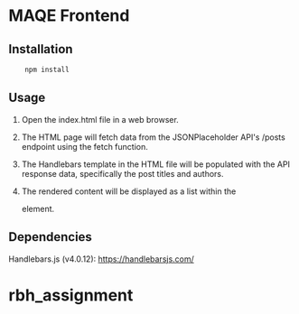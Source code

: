 # MAQE Frontend

## Installation

```bash
    npm install
```

## Usage

1. Open the index.html file in a web browser.

2. The HTML page will fetch data from the JSONPlaceholder API's /posts endpoint using the fetch function.

3. The Handlebars template in the HTML file will be populated with the API response data, specifically the post titles and authors.

4. The rendered content will be displayed as a list within the <ul id="output"></ul> element.

## Dependencies

Handlebars.js (v4.0.12): https://handlebarsjs.com/
# rbh_assignment

